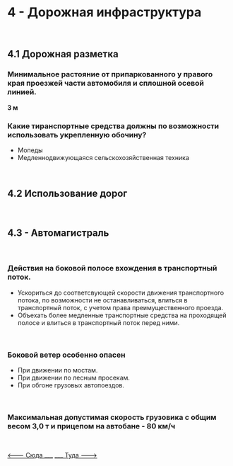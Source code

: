 <h1>4 - Дорожная инфраструктура</h1>
<br>
<h2>4.1 Дорожная разметка</h2>
<h3>Минимальное растояние от припаркованного у правого края проезжей части автомобиля и сплошной осевой линией.</h3>
<strong>3 м</strong>
<br>
<h3>Какие тиранспортные средства должны по возможности использовать укрепленную обочину?</h3>
<ul>
<li>Мопеды</li>
<li>Медленнодвижующаяся сельскохозяйственная техника</li>
</ul>
<br>
<h2>4.2 Использование дорог</h2>
<br>
<h2>4.3 - Автомагистраль</h2>
<br>
<h3>Действия на боковой полосе вхождения в транспортный поток.</h3>
<ul>
<li>Ускориться до соответсвующей скорости движения транспортного потока, по возможности не останавливаться, влиться в транспортный поток, с учетом права преимущественного проезда.</li>
<li>Объехать более медленные транспортные средства на проходящей полосе и влиться в транспортный поток перед ними.</li>
</ul>
<br>
<h3>Боковой ветер особенно опасен</h3>
<ul>
<li>При движении по мостам.</li>
<li>При движении по лесным просекам.</li>
<li>При обгоне грузовых автопоездов.</li>
</ul>
<br>
<h3>Максимальная допустимая скорость грузовика с общим весом 3,0 т и прицепом на автобане - 80 км/ч</h3>
<br>

[<--- Сюда ___](/03%20-%20road%20signs%20&%20equipment.md)
[___ Туда --->](/05%20-%20priority%20pass.md)
